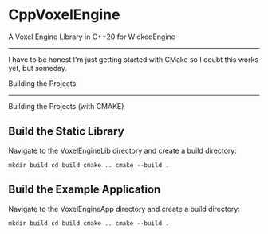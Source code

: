 # CppVoxelEngine
A Voxel Engine Library in C++20 for WickedEngine

---


I have to be honest I'm just getting started with CMake so I doubt this works yet, but someday.



Building the Projects

---

Building the Projects (with CMAKE)

Build the Static Library
---
Navigate to the VoxelEngineLib directory and create a build directory:

<code>mkdir build
cd build
cmake ..
cmake --build .
</code>


Build the Example Application
---
Navigate to the VoxelEngineApp directory and create a build directory:

<code>mkdir build
cd build
cmake ..
cmake --build .
</code>
